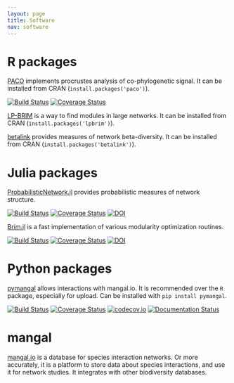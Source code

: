 ```yaml
---
layout: page
title: Software
nav: software
---
```


# R packages

[PACO](https://github.com/PoisotLab/paco) implements procrustes analysis of co-phylogenetic signal. It can be installed from CRAN (`install.packages('paco')`).

[![Build Status](https://travis-ci.org/PoisotLab/paco.svg?branch=master)](https://travis-ci.org/PoisotLab/paco)
[![Coverage Status](https://coveralls.io/repos/PoisotLab/paco/badge.svg)](https://coveralls.io/r/PoisotLab/paco)

[LP-BRIM](https://github.com/PoisotLab/lpbrim) is a way to find modules in large networks. It can be installed from CRAN (`install.packages('lpbrim')`).

[betalink](https://github.com/PoisotLab/betalink) provides measures of network beta-diversity. It can be installed from CRAN (`install.packages('betalink')`).

# Julia packages

[ProbabilisticNetwork.jl](https://github.com/PoisotLab/ProbabilisticNetwork.jl) provides probabilistic measures of network structure.

[![Build Status](https://travis-ci.org/PoisotLab/ProbabilisticNetwork.jl.svg?branch=master)](https://travis-ci.org/PoisotLab/ProbabilisticNetwork.jl)
[![Coverage Status](https://coveralls.io/repos/PoisotLab/ProbabilisticNetwork.jl/badge.svg)](https://coveralls.io/r/PoisotLab/ProbabilisticNetwork.jl)
[![DOI](https://zenodo.org/badge/doi/10.5281/zenodo.16578.svg)](http://dx.doi.org/10.5281/zenodo.16578)

[Brim.jl](https://github.com/PoisotLab/Brim.jl) is a fast implementation of various modularity optimization routines.

[![Build Status](https://travis-ci.org/PoisotLab/Brim.jl.svg?branch=master)](https://travis-ci.org/PoisotLab/Brim.jl)
[![Coverage Status](https://coveralls.io/repos/PoisotLab/Brim.jl/badge.svg?branch=master)](https://coveralls.io/r/PoisotLab/Brim.jl?branch=master)
[![DOI](https://zenodo.org/badge/doi/10.5281/zenodo.16579.svg)](http://dx.doi.org/10.5281/zenodo.16579)

# Python packages

[pymangal](https://github.com/mangal-wg/pymangal) allows interactions with mangal.io. It is recommended over the `R` package, especially for upload. Can be installed with `pip install pymangal`.

[![Build Status](https://travis-ci.org/mangal-wg/pymangal.png?branch=master)](https://travis-ci.org/mangal-wg/pymangal)
[![Coverage Status](https://coveralls.io/repos/mangal-wg/pymangal/badge.svg?branch=master&service=github)](https://coveralls.io/github/mangal-wg/pymangal?branch=master) [![codecov.io](http://codecov.io/github/mangal-wg/pymangal/coverage.svg?branch=master)](http://codecov.io/github/mangal-wg/pymangal?branch=master)
[![Documentation Status](https://readthedocs.org/projects/pymangal/badge/?version=latest)](http://pymangal.readthedocs.org/en/latest/)

# mangal

[mangal.io](http://mangal.io) is a database for species interaction networks. Or
more accurately, it is a platform to store data about species interactions, and
use it for network studies. It integrates with other biodiversity databases.
